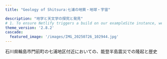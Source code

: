 ```yaml
---
title: "Geology of Shitsura:七浦の地質・地球・宇宙"

description: "地学と天文学の探究と発見"
# 1. To ensure Netlify triggers a build on our exampleSite instance, we need to change a file in the exampleSite directory.
theme_version: '2.8.2'
cascade:
  featured_image: '/images/IMG_20250726_102944.jpg'
---
```

石川県輪島市門前町の七浦地区付近においての、能登半島震災での隆起と歴史
